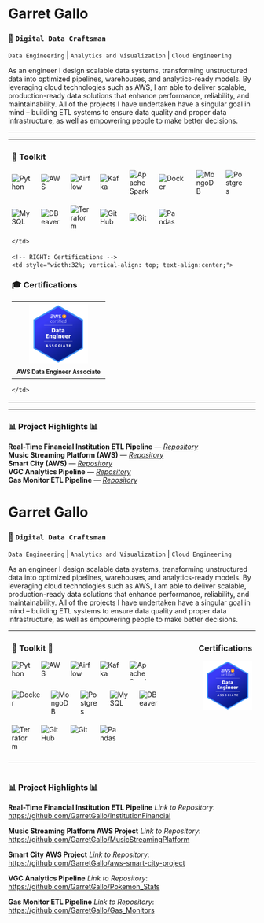 # Garret Gallo

### :construction_worker: **`Digital Data Craftsman`**  
`Data Engineering` | `Analytics and Visualization` | `Cloud Engineering`

As an engineer I design scalable data systems, transforming unstructured data 
into optimized pipelines, warehouses, and analytics-ready models. By leveraging cloud 
technologies such as AWS, I am able to deliver scalable, production-ready data solutions 
that enhance performance, reliability, and maintainability. All of the projects I
have undertaken have a singular goal in mind – building ETL systems to ensure data quality
and proper data infrastructure, as well as empowering people to make better decisions.

---

<table style="width:100%;">
  <tr>
    <!-- LEFT: Toolkit -->
    <td style="width:68%; vertical-align: top;">

### 🔨 Toolkit
<div style="display:flex; gap:20px; flex-wrap:wrap; align-items:center; margin: 8px 0 12px;">
  <img alt="Python" width="40" src="https://cdn.jsdelivr.net/gh/devicons/devicon@latest/icons/python/python-original-wordmark.svg"/>
  <img alt="AWS" width="40" src="https://cdn.jsdelivr.net/gh/devicons/devicon@latest/icons/amazonwebservices/amazonwebservices-original-wordmark.svg"/>
  <img alt="Airflow" width="40" src="https://cdn.jsdelivr.net/gh/devicons/devicon@latest/icons/apacheairflow/apacheairflow-original.svg"/>
  <img alt="Kafka" width="40" src="https://cdn.jsdelivr.net/gh/devicons/devicon@latest/icons/apachekafka/apachekafka-original.svg"/>
  <img alt="Apache Spark" width="40" src="https://cdn.jsdelivr.net/gh/devicons/devicon@latest/icons/apachespark/apachespark-original-wordmark.svg"/>
  <img alt="Docker" width="56" src="https://cdn.jsdelivr.net/gh/devicons/devicon@latest/icons/docker/docker-original.svg"/>
  <img alt="MongoDB" width="40" src="https://cdn.jsdelivr.net/gh/devicons/devicon@latest/icons/mongodb/mongodb-original-wordmark.svg"/>
  <img alt="Postgres" width="40" src="https://cdn.jsdelivr.net/gh/devicons/devicon@latest/icons/postgresql/postgresql-original.svg"/>
  <img alt="MySQL" width="40" src="https://cdn.jsdelivr.net/gh/devicons/devicon@latest/icons/mysql/mysql-original-wordmark.svg"/>
  <img alt="DBeaver" width="40" src="https://cdn.jsdelivr.net/gh/devicons/devicon@latest/icons/dbeaver/dbeaver-original.svg"/>
  <img alt="Terraform" width="40" src="https://cdn.jsdelivr.net/gh/devicons/devicon@latest/icons/terraform/terraform-original-wordmark.svg"/>
  <img alt="GitHub" width="40" src="https://cdn.jsdelivr.net/gh/devicons/devicon@latest/icons/github/github-original.svg"/>
  <img alt="Git" width="40" src="https://cdn.jsdelivr.net/gh/devicons/devicon@latest/icons/git/git-original.svg"/>
  <img alt="Pandas" width="40" src="https://cdn.jsdelivr.net/gh/devicons/devicon@latest/icons/pandas/pandas-original-wordmark.svg"/>
</div>

    </td>

    <!-- RIGHT: Certifications -->
    <td style="width:32%; vertical-align: top; text-align:center;">

### 🎓 Certifications
<table style="margin: 6px auto 0;">
  <tr>
    <td align="center" style="padding:6px 10px;">
      <!-- Replace image.png with your raw image URL or the file in your repo -->
      <img src="image.png" width="120"/><br/>
      <sub><b>AWS Data Engineer Associate</b></sub>
    </td>
  </tr>
</table>

    </td>
  </tr>
</table>

---

### :bar_chart: Project Highlights :bar_chart:
**Real-Time Financial Institution ETL Pipeline** — *[Repository](https://github.com/GarretGallo/InstitutionFinancial)*  
**Music Streaming Platform (AWS)** — *[Repository](https://github.com/GarretGallo/MusicStreamingPlatform)*  
**Smart City (AWS)** — *[Repository](https://github.com/GarretGallo/aws-smart-city-project)*  
**VGC Analytics Pipeline** — *[Repository](https://github.com/GarretGallo/Pokemon_Stats)*  
**Gas Monitor ETL Pipeline** — *[Repository](https://github.com/GarretGallo/Gas_Monitors)*


# Garret Gallo

### :construction_worker: **`Digital Data Craftsman`**  
`Data Engineering` | `Analytics and Visualization` | `Cloud Engineering`

As an engineer I design scalable data systems, transforming unstructured data 
into optimized pipelines, warehouses, and analytics-ready models. By leveraging cloud 
technologies such as AWS, I am able to deliver scalable, production-ready data solutions 
that enhance performance, reliability, and maintainability. All of the projects I
have undertaken have a singular goal in mind – building ETL systems to ensure data quality
and proper data infrastructure, as well as empowering people to make better decisions.

</td>

<table style="width:100%;">
  <tr>
    <!-- Left: Intro -->
    <td style="width:65%; vertical-align: top;">
      
### :hammer: Toolkit :hammer:
<div style="display: flex; gap: 20px; flex-wrap: wrap; margin-bottom: 20px;">
  <img alt="Python" width="40px" src="https://cdn.jsdelivr.net/gh/devicons/devicon@latest/icons/python/python-original-wordmark.svg" />
  <img alt="AWS" width="40px" src="https://cdn.jsdelivr.net/gh/devicons/devicon@latest/icons/amazonwebservices/amazonwebservices-original-wordmark.svg" />
  <img alt="Airflow" width="40px" src="https://cdn.jsdelivr.net/gh/devicons/devicon@latest/icons/apacheairflow/apacheairflow-original.svg" />
  <img alt="Kafka" width="40px" src="https://cdn.jsdelivr.net/gh/devicons/devicon@latest/icons/apachekafka/apachekafka-original.svg" />
  <img alt="Apache Spark" height="40px" width="40px" src="https://cdn.jsdelivr.net/gh/devicons/devicon@latest/icons/apachespark/apachespark-original-wordmark.svg" />
  <img alt="Docker" width="60px" src="https://cdn.jsdelivr.net/gh/devicons/devicon@latest/icons/docker/docker-original.svg" />
  <img alt="MongoDB" width="40px" src="https://cdn.jsdelivr.net/gh/devicons/devicon@latest/icons/mongodb/mongodb-original-wordmark.svg" />
  <img alt="Postgres" width="40px" src="https://cdn.jsdelivr.net/gh/devicons/devicon@latest/icons/postgresql/postgresql-original.svg" />
  <img alt="MySQL" width="40px" src="https://cdn.jsdelivr.net/gh/devicons/devicon@latest/icons/mysql/mysql-original-wordmark.svg" />
  <img alt="DBeaver" width="40px" src="https://cdn.jsdelivr.net/gh/devicons/devicon@latest/icons/dbeaver/dbeaver-original.svg" />
  <img alt="Terraform" width="40px" src="https://cdn.jsdelivr.net/gh/devicons/devicon@latest/icons/terraform/terraform-original-wordmark.svg" />
  <img alt="GitHub" width="40px" src="https://cdn.jsdelivr.net/gh/devicons/devicon@latest/icons/github/github-original.svg" />
  <img alt="Git" width="40px" src="https://cdn.jsdelivr.net/gh/devicons/devicon@latest/icons/git/git-original.svg" />
  <img alt="Pandas" width="40px" src="https://cdn.jsdelivr.net/gh/devicons/devicon@latest/icons/pandas/pandas-original-wordmark.svg" />

</div>


<!-- Right: Certifications -->
<td style="width:35%; vertical-align: top; text-align: right;">

### Certifications
<img src="image.png" width="100" />

</td>
  </tr>
</table>

#

### :bar_chart: Project Highlights :bar_chart:
**Real-Time Financial Institution ETL Pipeline**
  *Link to Repository*: https://github.com/GarretGallo/InstitutionFinancial

**Music Streaming Platform AWS Project**
  *Link to Repository*: https://github.com/GarretGallo/MusicStreamingPlatform

**Smart City AWS Project**
  *Link to Repository*: https://github.com/GarretGallo/aws-smart-city-project

**VGC Analytics Pipeline**
  *Link to Repository*: https://github.com/GarretGallo/Pokemon_Stats

**Gas Monitor ETL Pipeline**
  *Link to Repository*: https://github.com/GarretGallo/Gas_Monitors

#
